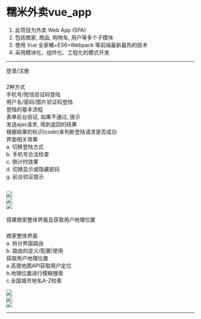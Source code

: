 糯米外卖vue_app
===
1) 此项目为外卖 Web App (SPA)
2) 包括商家, 商品, 购物车, 用户等多个子模块
3) 使用 Vue 全家桶+ES6+Webpack 等前端最新最热的技术
4) 采用模块化、组件化、工程化的模式开发

---
登录/注册
###

2种方式<br/>
手机号/短信验证码登陆<br/>
用户名/密码/图片验证码登陆<br/>
登陆的基本流程<br/>
       表单前台验证, 如果不通过, 提示<br/>
       发送ajax请求, 得到返回的结果<br/>
       根据结果的标识(code)来判断登陆请求是否成功<br/>
界面相关效果<br/>
    a. 切换登陆方式<br/>
    b. 手机号合法检查<br/>
    c. 倒计时效果<br/>
    d. 切换显示或隐藏密码<br/>
    g. 前台验证提示<br/>

![](https://github.com/williamGIG/williamGIG.github.io/blob/master/rumi_vue/imgs/gif_one.gif)<br/>
![](https://github.com/williamGIG/williamGIG.github.io/blob/master/rumi_vue/imgs/png_one.png)<br/>
![](https://github.com/williamGIG/williamGIG.github.io/blob/master/rumi_vue/imgs/png_two.png)<br/>
---

搭建商家整体界面及获取用户地理位置
###
商家整体界面<br/>
  a. 拆分界面路由<br/>
  b. 路由的定义/配置|使用<br/>
 获取用户地理位置<br/>
  a.高德地图API获取用户定位<br/>
  b.地理位置进行模糊搜索<br/>
  c.全国城市地名A-Z检索<br/>
  
  ![](https://github.com/williamGIG/williamGIG.github.io/blob/master/rumi_vue/imgs/gif_two.gif)<br/>
  ![](https://github.com/williamGIG/williamGIG.github.io/blob/master/rumi_vue/imgs/png_four.png)<br/>
  ![](https://github.com/williamGIG/williamGIG.github.io/blob/master/rumi_vue/imgs/png_five.png)<br/>
  
  

---
